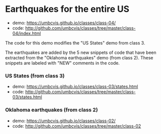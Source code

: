# Earthquakes for the entire US

* demo: https://umbcvis.github.io/classes/class-04/
* code: http://github.com/umbcvis/classes/tree/master/class-04/index.html

The code for this demo modifies the "US States" demo from class 3.

The earthquakes are added by the 5 new snippets of code that have been
extracted from the "Oklahoma earthquakes" demo (from class 2).
These snippets are labeled with "NEW" comments in the code.

### US States (from class 3)

* demo: https://umbcvis.github.io/classes/class-03/states.html
* code: http://github.com/umbcvis/classes/tree/master/class-03/states.html

### Oklahoma earthquakes (from class 2)

* demo: https://umbcvis.github.io/classes/class-02/
* code: http://github.com/umbcvis/classes/tree/master/class-02
